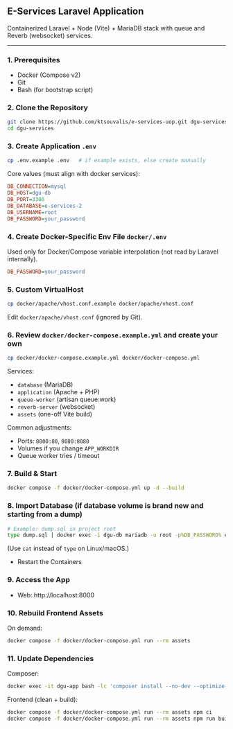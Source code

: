## E-Services Laravel Application

Containerized Laravel + Node (Vite) + MariaDB stack with queue and Reverb (websocket) services.

---

### 1. Prerequisites
- Docker (Compose v2)
- Git
- Bash (for bootstrap script)

### 2. Clone the Repository
```bash
git clone https://github.com/ktsouvalis/e-services-uop.git dgu-services
cd dgu-services
```

### 3. Create Application `.env`
```bash
cp .env.example .env   # if example exists, else create manually
```
Core values (must align with docker services):
```ini
DB_CONNECTION=mysql
DB_HOST=dgu-db
DB_PORT=3306
DB_DATABASE=e-services-2
DB_USERNAME=root
DB_PASSWORD=your_password
```

### 4. Create Docker-Specific Env File `docker/.env`
Used only for Docker/Compose variable interpolation (not read by Laravel internally).
```ini
DB_PASSWORD=your_password
```

### 5. Custom VirtualHost
```bash
cp docker/apache/vhost.conf.example docker/apache/vhost.conf
```
Edit `docker/apache/vhost.conf` (ignored by Git).

### 6. Review `docker/docker-compose.example.yml` and create your own
```bash
cp docker/docker-compose.example.yml docker/docker-compose.yml
```
Services:
- `database` (MariaDB)
- `application` (Apache + PHP)
- `queue-worker` (artisan queue:work)
- `reverb-server` (websocket)
- `assets` (one-off Vite build)

Common adjustments:
- Ports: `8000:80`, `8080:8080`
- Volumes if you change `APP_WORKDIR`
- Queue worker tries / timeout

### 7. Build & Start
```bash
docker compose -f docker/docker-compose.yml up -d --build
```

### 8. Import Database (if database volume is brand new and starting from a dump)
```bash
# Example: dump.sql in project root
type dump.sql | docker exec -i dgu-db mariadb -u root -p%DB_PASSWORD% e-services-2
```
(Use `cat` instead of `type` on Linux/macOS.)
- Restart the Containers

### 9. Access the App
- Web: http://localhost:8000

### 10. Rebuild Frontend Assets
On demand:
```bash
docker compose -f docker/docker-compose.yml run --rm assets
```

### 11. Update Dependencies
Composer:
```bash
docker exec -it dgu-app bash -lc 'composer install --no-dev --optimize-autoloader'
```
Frontend (clean + build):
```bash
docker compose -f docker/docker-compose.yml run --rm assets npm ci
docker compose -f docker/docker-compose.yml run --rm assets npm run build
```
